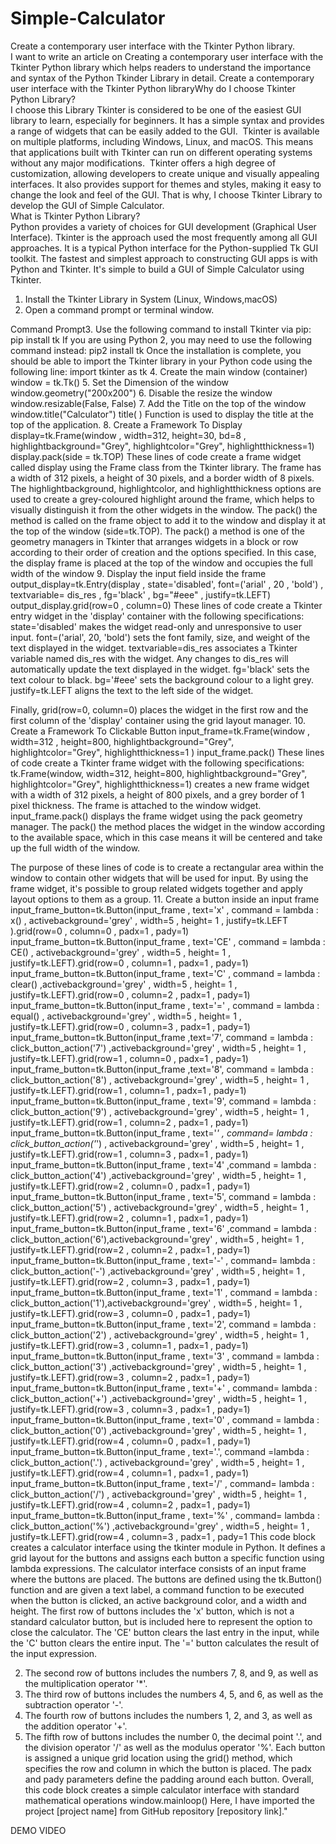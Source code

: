 # Simple-Calculator
Create a contemporary user interface with the Tkinter Python library.<br>
I want to write an article on Creating a contemporary user interface with the Tkinter Python library which helps readers to understand the importance and syntax of the Python Tkinder Library in detail.
Create a contemporary user interface with the Tkinter Python libraryWhy do I choose Tkinter Python Library? <br>
I choose this Library Tkinter is considered to be one of the easiest GUI library to learn, especially for beginners. It has a simple syntax and provides a range of widgets that can be easily added to the GUI.
 Tkinter is available on multiple platforms, including Windows, Linux, and macOS. This means that applications built with Tkinter can run on different operating systems without any major modifications. 
Tkinter offers a high degree of customization, allowing developers to create unique and visually appealing interfaces. It also provides support for themes and styles, making it easy to change the look and feel of the GUI. That is why, I choose Tkinter Library to develop the GUI of Simple Calculator.
<br> What is Tkinter Python Library?<br>
Python provides a variety of choices for GUI development (Graphical User Interface). Tkinter is the approach used the most frequently among all GUI approaches. It is a typical Python interface for the Python-supplied Tk GUI toolkit. The fastest and simplest approach to constructing GUI apps is with Python and Tkinter. It's simple to build a GUI of Simple Calculator using Tkinter.
1. Install the Tkinter Library in System (Linux, Windows,macOS)<br>
2. Open a command prompt or terminal window.<br>


Command Prompt3. Use the following command to install Tkinter via pip:<br>
pip install tk
If you are using Python 2, you may need to use the following command instead:
pip2 install tk
Once the installation is complete, you should be able to import the Tkinter library in your Python code using the following line:
import tkinter as tk
4. Create the main window (container)
window = tk.Tk()
5. Set the Dimension of the window
window.geometry("200x200")
6. Disable the resize the window
window.resizable(False, False)
7. Add the Title on the top of the window
window.title("Calculator")
title( ) Function is used to display the title at the top of the application.
8. Create a Framework To Display
display=tk.Frame(window , width=312, height=30, bd=8 , highlightbackground="Grey", highlightcolor="Grey", highlightthickness=1)
display.pack(side = tk.TOP)
These lines of code create a frame widget called display using the Frame class from the Tkinter library. The frame has a width of 312 pixels, a height of 30 pixels, and a border width of 8 pixels. The highlightbackground, highlightcolor, and highlightthickness options are used to create a grey-coloured highlight around the frame, which helps to visually distinguish it from the other widgets in the window.
The pack() the method is called on the frame object to add it to the window and display it at the top of the window (side=tk.TOP). The pack() a method is one of the geometry managers in Tkinter that arranges widgets in a block or row according to their order of creation and the options specified. In this case, the display frame is placed at the top of the window and occupies the full width of the window
9. Display the input field inside the frame
output_display=tk.Entry(display , state='disabled', font=('arial' , 20 , 'bold') , textvariable= dis_res , fg='black' , bg="#eee"  , justify=tk.LEFT)
output_display.grid(row=0 , column=0)
These lines of code create a Tkinter entry widget in the 'display' container with the following specifications:
state='disabled' makes the widget read-only and unresponsive to user input.
font=('arial', 20, 'bold') sets the font family, size, and weight of the text displayed in the widget.
textvariable=dis_res associates a Tkinter variable named dis_res with the widget. Any changes to dis_res will automatically update the text displayed in the widget.
fg='black' sets the text colour to black.
bg='#eee' sets the background colour to a light grey.
justify=tk.LEFT aligns the text to the left side of the widget.

Finally, grid(row=0, column=0) places the widget in the first row and the first column of the 'display' container using the grid layout manager.
10. Create a Framework To Clickable Button
input_frame=tk.Frame(window , width=312 , height=800, highlightbackground="Grey", highlightcolor="Grey", highlightthickness=1 )
input_frame.pack()
These lines of code create a Tkinter frame widget with the following specifications:
tk.Frame(window, width=312, height=800, highlightbackground="Grey", highlightcolor="Grey", highlightthickness=1) creates a new frame widget with a width of 312 pixels, a height of 800 pixels, and a grey border of 1 pixel thickness. The frame is attached to the window widget.
input_frame.pack() displays the frame widget using the pack geometry manager. The pack() the method places the widget in the window according to the available space, which in this case means it will be centered and take up the full width of the window.

The purpose of these lines of code is to create a rectangular area within the window to contain other widgets that will be used for input. By using the frame widget, it's possible to group related widgets together and apply layout options to them as a group.
11. Create a button inside an input frame
input_frame_button=tk.Button(input_frame , text='x'  , command = lambda : x() , activebackground='grey' , width=5 , height= 1 , justify=tk.LEFT ).grid(row=0 , column=0 , padx=1 , pady=1)
input_frame_button=tk.Button(input_frame ,  text='CE' , command = lambda : CE() , activebackground='grey' , width=5 , height= 1 , justify=tk.LEFT).grid(row=0 , column=1 , padx=1 , pady=1)
input_frame_button=tk.Button(input_frame , text='C' ,  command = lambda : clear() ,activebackground='grey' , width=5 , height= 1 , justify=tk.LEFT).grid(row=0 , column=2 , padx=1 , pady=1)
input_frame_button=tk.Button(input_frame , text='=' , command = lambda : equal() , activebackground='grey' , width=5 , height= 1 , justify=tk.LEFT).grid(row=0 , column=3 , padx=1 , pady=1)
input_frame_button=tk.Button(input_frame ,text='7', command = lambda : click_button_action('7') ,activebackground='grey' , width=5 , height= 1 , justify=tk.LEFT).grid(row=1 , column=0 , padx=1 , pady=1)
input_frame_button=tk.Button(input_frame ,text='8', command = lambda : click_button_action('8') , activebackground='grey' , width=5 , height= 1 , justify=tk.LEFT).grid(row=1 , column=1 , padx=1 , pady=1)
input_frame_button=tk.Button(input_frame , text='9', command = lambda : click_button_action('9') ,  activebackground='grey' , width=5 , height= 1 , justify=tk.LEFT).grid(row=1 , column=2 , padx=1 , pady=1)
input_frame_button=tk.Button(input_frame , text='*' ,  command= lambda : click_button_action('*') , activebackground='grey' , width=5 , height= 1 , justify=tk.LEFT).grid(row=1 , column=3 , padx=1 , pady=1)
input_frame_button=tk.Button(input_frame , text='4' ,command = lambda : click_button_action('4') ,activebackground='grey' , width=5 , height= 1 , justify=tk.LEFT).grid(row=2 , column=0 , padx=1 , pady=1)
input_frame_button=tk.Button(input_frame , text='5', command = lambda : click_button_action('5') , activebackground='grey' , width=5 , height= 1 , justify=tk.LEFT).grid(row=2 , column=1 , padx=1 , pady=1)
input_frame_button=tk.Button(input_frame , text='6' ,command = lambda : click_button_action('6'),activebackground='grey' , width=5 , height= 1 , justify=tk.LEFT).grid(row=2 , column=2 , padx=1 , pady=1)
input_frame_button=tk.Button(input_frame , text='-' , command= lambda : click_button_action('-') ,activebackground='grey' , width=5 , height= 1 , justify=tk.LEFT).grid(row=2 , column=3 , padx=1 , pady=1)
input_frame_button=tk.Button(input_frame , text='1' , command = lambda : click_button_action('1'),activebackground='grey' , width=5 , height= 1 , justify=tk.LEFT).grid(row=3 , column=0 , padx=1 , pady=1)
input_frame_button=tk.Button(input_frame , text='2', command = lambda : click_button_action('2') , activebackground='grey' , width=5 , height= 1 , justify=tk.LEFT).grid(row=3 , column=1 , padx=1 , pady=1)
input_frame_button=tk.Button(input_frame , text='3' , command = lambda : click_button_action('3') ,activebackground='grey' , width=5 , height= 1 , justify=tk.LEFT).grid(row=3 , column=2 , padx=1 , pady=1)
input_frame_button=tk.Button(input_frame , text='+' , command= lambda : click_button_action('+') ,activebackground='grey' , width=5 , height= 1 , justify=tk.LEFT).grid(row=3 , column=3 , padx=1 , pady=1)
input_frame_button=tk.Button(input_frame , text='0' , command = lambda : click_button_action('0') ,activebackground='grey' , width=5 , height= 1 , justify=tk.LEFT).grid(row=4 , column=0 , padx=1 , pady=1)
input_frame_button=tk.Button(input_frame , text='.', command =lambda : click_button_action('.') , activebackground='grey' , width=5 , height= 1 , justify=tk.LEFT).grid(row=4 , column=1 , padx=1 , pady=1)
input_frame_button=tk.Button(input_frame , text='/' , command= lambda : click_button_action('/') , activebackground='grey' , width=5 , height= 1 , justify=tk.LEFT).grid(row=4 , column=2 , padx=1 , pady=1)
input_frame_button=tk.Button(input_frame , text='%' , command= lambda : click_button_action('%') ,activebackground='grey' , width=5 , height= 1 , justify=tk.LEFT).grid(row=4 , column=3 , padx=1 , pady=1
This code block creates a calculator interface using the tkinter module in Python. It defines a grid layout for the buttons and assigns each button a specific function using lambda expressions.
The calculator interface consists of an input frame where the buttons are placed. The buttons are defined using the tk.Button() function and are given a text label, a command function to be executed when the button is clicked, an active background color, and a width and height.
The first row of buttons includes the 'x' button, which is not a standard calculator button, but is included here to represent the option to close the calculator. The 'CE' button clears the last entry in the input, while the 'C' button clears the entire input. The '=' button calculates the result of the input expression.

2. The second row of buttons includes the numbers 7, 8, and 9, as well as the multiplication operator '*'.
3. The third row of buttons includes the numbers 4, 5, and 6, as well as the subtraction operator '-'.
4. The fourth row of buttons includes the numbers 1, 2, and 3, as well as the addition operator '+'.
5. The fifth row of buttons includes the number 0, the decimal point '.', and the division operator '/' as well as the modulus operator '%'.
Each button is assigned a unique grid location using the grid() method, which specifies the row and column in which the button is placed. The padx and pady parameters define the padding around each button.
Overall, this code block creates a simple calculator interface with standard mathematical operations
window.mainloop()
Here, I have imported the project [project name] from GitHub repository [repository link]."

DEMO VIDEO
